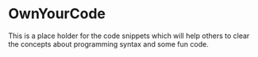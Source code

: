 # OwnYourCode
This is a place holder for the code snippets which will help others to clear the concepts about programming syntax and some fun code.
